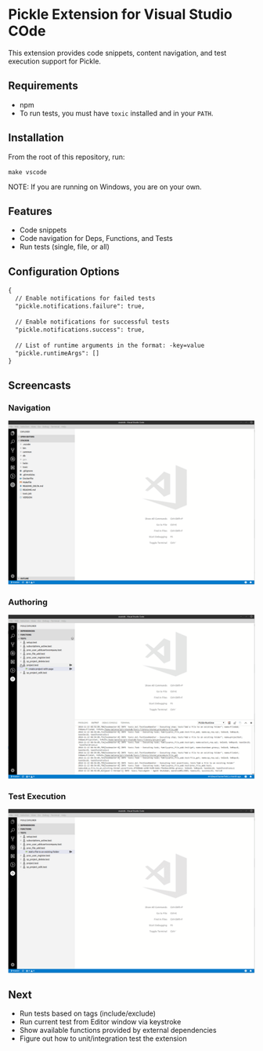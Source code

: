 # Pickle Extension for Visual Studio COde

This extension provides code snippets, content navigation, and test execution support for Pickle.

## Requirements

* npm
* To run tests, you must have `toxic` installed and in your `PATH`.

## Installation

From the root of this repository, run:

```
make vscode
```

NOTE: If you are running on Windows, you are on your own.

## Features

* Code snippets
* Code navigation for Deps, Functions, and Tests
* Run tests (single, file, or all)

## Configuration Options

```
{
  // Enable notifications for failed tests
  "pickle.notifications.failure": true,

  // Enable notifications for successful tests
  "pickle.notifications.success": true,

  // List of runtime arguments in the format: -key=value
  "pickle.runtimeArgs": [] 
}
```

## Screencasts

### Navigation
![Pickle Navigation](resources/pickle-explorer-navigation.gif)

### Authoring
![Pickle Navigation](resources/pickle-explorer-authoring.gif)

### Test Execution
![Pickle Navigation](resources/pickle-explorer-run-test.gif)

## Next

* Run tests based on tags (include/exclude)
* Run current test from Editor window via keystroke
* Show available functions provided by external dependencies
* Figure out how to unit/integration test the extension
